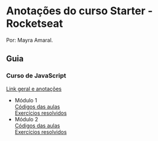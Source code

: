 # Anotações do curso Starter - Rocketseat
Por: Mayra Amaral.  
  
## Guia
### Curso de JavaScript
[Link geral e anotações](https://github.com/mayraamaral/rs-starter/tree/master/js)
* Módulo 1  
[Códigos das aulas](https://github.com/mayraamaral/rs-starter/tree/master/js/modulo1)  
[Exercícios resolvidos](https://github.com/mayraamaral/rs-starter/tree/master/js/modulo1/exercicios)  
* Módulo 2  
[Códigos das aulas](https://github.com/mayraamaral/rs-starter/tree/master/js/modulo2)  
[Exercícios resolvidos](https://github.com/mayraamaral/rs-starter/tree/master/js/modulo2/exercicios)
